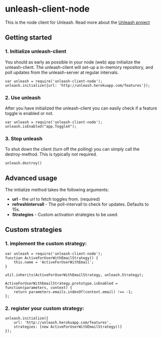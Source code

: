 # unleash-client-node
This is the node client for Unleash. Read more about the [Unleash project](https://github.com/finn-no/unleash)

## Getting started

### 1. Initialize unleash-client
You should as early as possible in your node (web) app initialize the
unleash-client.  The unleash-client will set-up a in-memory repository,
and poll updates from the unleash-server at regular intervals.
```
var unleash = require('unleash-client-node');
unleash.initialize({url: 'http://unleash.herokuapp.com/features'});
```

### 2. Use unleash
After you have initialized the unleash-client you can easily check if a feature
toggle is enabled or not.

```
var unleash = require('unleash-client-node');
unleash.isEnabled("app.ToggleX");
```

### 3. Stop unleash
To shut down the client (turn off the polling) you can simply call the
destroy-method. This is typically not required.

```
unleash.destroy()
```




## Advanced usage
The initialize method takes the following arguments:

- **url** - the url to fetch toggles from. (required)
- **refreshIntervall** - The poll-intervall to check for updates. Defaults to 15s.
- **Strategies** - Custom activation strategies to be used.

## Custom strategies

### 1. implement the custom strategy:
```
var unleash = require('unleash-client-node');
function ActiveForUserWithEmailStrategy() {
    this.name = 'ActiveForUserWithEmail';
}

util.inherits(ActiveForUserWithEmailStrategy, unleash.Strategy);

ActiveForUserWithEmailStrategy.prototype.isEnabled = function(parameters, context) {
    return parameters.emails.indexOf(context.email) !== -1;
};
```

### 2. register your custom strategy:

```
unleash.initialize({
    url: 'http://unleash.herokuapp.com/features',
    strategies: [new ActiveForUserWithEmailStrategy()]
});
```

